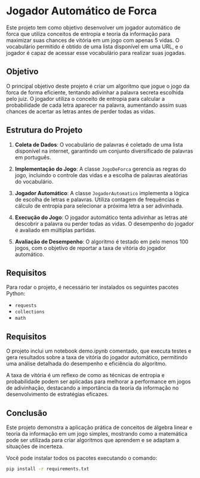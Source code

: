 # Jogador Automático de Forca

Este projeto tem como objetivo desenvolver um jogador automático de forca que utiliza conceitos de entropia e teoria da informação para maximizar suas chances de vitória em um jogo com apenas 5 vidas. O vocabulário permitido é obtido de uma lista disponível em uma URL, e o jogador é capaz de acessar esse vocabulário para realizar suas jogadas.

## Objetivo

O principal objetivo deste projeto é criar um algoritmo que jogue o jogo da forca de forma eficiente, tentando adivinhar a palavra secreta escolhida pelo juiz. O jogador utiliza o conceito de entropia para calcular a probabilidade de cada letra aparecer na palavra, aumentando assim suas chances de acertar as letras antes de perder todas as vidas.

## Estrutura do Projeto

1. **Coleta de Dados**: O vocabulário de palavras é coletado de uma lista disponível na internet, garantindo um conjunto diversificado de palavras em português.

2. **Implementação do Jogo**: A classe `JogoDeForca` gerencia as regras do jogo, incluindo o controle das vidas e a escolha de palavras aleatórias do vocabulário.

3. **Jogador Automático**: A classe `JogadorAutomatico` implementa a lógica de escolha de letras e palavras. Utiliza contagem de frequências e cálculo de entropia para selecionar a próxima letra a ser adivinhada.

4. **Execução do Jogo**: O jogador automático tenta adivinhar as letras até descobrir a palavra ou perder todas as vidas. O desempenho do jogador é avaliado em múltiplas partidas.

5. **Avaliação de Desempenho**: O algoritmo é testado em pelo menos 100 jogos, com o objetivo de reportar a taxa de vitória do jogador automático.

## Requisitos

Para rodar o projeto, é necessário ter instalados os seguintes pacotes Python:

- `requests`
- `collections`
- `math`

## Requisitos

O projeto inclui um notebook demo.ipynb comentado, que executa testes e gera resultados sobre a taxa de vitória do jogador automático, permitindo uma análise detalhada do desempenho e eficiência do algoritmo.

A taxa de vitória é um reflexo de como as técnicas de entropia e probabilidade podem ser aplicadas para melhorar a performance em jogos de adivinhação, destacando a importância da teoria da informação no desenvolvimento de estratégias eficazes.

## Conclusão

Este projeto demonstra a aplicação prática de conceitos de álgebra linear e teoria da informação em um jogo simples, mostrando como a matemática pode ser utilizada para criar algoritmos que aprendem e se adaptam a situações de incerteza.

Você pode instalar todos os pacotes executando o comando:

```bash
pip install -r requirements.txt